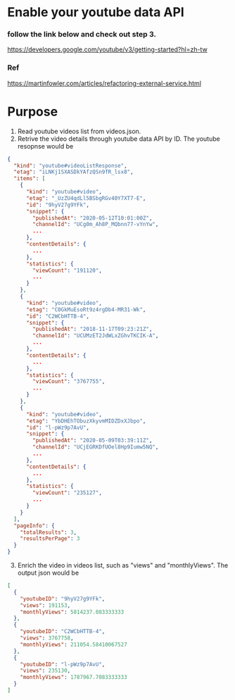 # Enable your youtube data API

### follow the link below and check out step 3.
https://developers.google.com/youtube/v3/getting-started?hl=zh-tw

### Ref
https://martinfowler.com/articles/refactoring-external-service.html

# Purpose
1. Read youtube videos list from videos.json.
2. Retrive the video details through youtube data API by ID.
The youtube resopnse would be
```json
{
  "kind": "youtube#videoListResponse",
  "etag": "iLNKj1SXASDkYAfzQSn9fR_lsx8",
  "items": [
    {
      "kind": "youtube#video",
      "etag": "_UzZU4qdLl5BSbgRGv40Y7XT7-E",
      "id": "9hyV27g9YFk",
      "snippet": {
        "publishedAt": "2020-05-12T10:01:00Z",
        "channelId": "UCg0m_Ah8P_MQbnn77-vYnYw",
        ...
      },
      "contentDetails": {
        ...
      },
      "statistics": {
        "viewCount": "191120",
        ...
      }
    },
    {
      "kind": "youtube#video",
      "etag": "C0GkMuEsoRt9z4rgDb4-MR31-Wk",
      "id": "C2WCbHTTB-4",
      "snippet": {
        "publishedAt": "2018-11-17T09:23:21Z",
        "channelId": "UCUMzET2JdWLxZGhvTKCIK-A",
        ...
      },
      "contentDetails": {
        ...
      },
      "statistics": {
        "viewCount": "3767755",
        ...
      }
    },
    {
      "kind": "youtube#video",
      "etag": "YbDHEhTObuzXkyvmMIDZDxXJbpo",
      "id": "l-pWz9p7AvU",
      "snippet": {
        "publishedAt": "2020-05-09T03:39:11Z",
        "channelId": "UCjEGRKDfUOel8Hp9Iumw5NQ",
        ...
      },
      "contentDetails": {
        ...
      },
      "statistics": {
        "viewCount": "235127",
        ...
      }
    }
  ],
  "pageInfo": {
    "totalResults": 3,
    "resultsPerPage": 3
  }
}
```
3. Enrich the video in videos list, such as "views" and "monthlyViews".
The output json would be
```json
[
  {
    "youtubeID": "9hyV27g9YFk",
    "views": 191153,
    "monthlyViews": 5814237.083333333
  },
  {
    "youtubeID": "C2WCbHTTB-4",
    "views": 3767758,
    "monthlyViews": 211054.58410067527
  },
  {
    "youtubeID": "l-pWz9p7AvU",
    "views": 235130,
    "monthlyViews": 1787967.7083333333
  }
]
```

#
[](https://martinfowler.com/articles/refactoring-external-service/no-sep.png)
[](https://martinfowler.com/articles/refactoring-external-service/sep-connection.png)
[](https://martinfowler.com/articles/refactoring-external-service/gateway-sketch.png)
[](https://martinfowler.com/articles/refactoring-external-service/sep-gateway.png)
